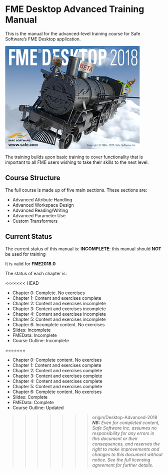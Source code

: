 # FME Desktop Advanced Training Manual #

This is the manual for the advanced-level training course for Safe Software’s FME Desktop application.

<!--This file duplicates a little of the content to follow, but is added here because the content of this file is used for the landing page on GitBook-->

![](./DesktopAdvanced0Introduction/Images/Img0.000.FMEAboutScreen.png)

The training builds upon basic training to cover functionality that is important to all FME users wishing to take their skills to the next level.

## Course Structure ##

The full course is made up of five main sections. These sections are:

- Advanced Attribute Handling
- Advanced Workspace Design
- Advanced Reading/Writing
- Advanced Parameter Use
- Custom Transformers



## Current Status ##

The current status of this manual is: **INCOMPLETE**: this manual should **NOT** be used for training

It is valid for **FME2018.0**

The status of each chapter is:

<<<<<<< HEAD
- Chapter 0: Complete. No exercises
- Chapter 1: Content and exercises complete
- Chapter 2: Content and exercises incomplete
- Chapter 3: Content and exercises incomplete
- Chapter 4: Content and exercises incomplete
- Chapter 5: Content and exercises incomplete
- Chapter 6: Incomplete content. No exercises
- Slides: Incomplete
- FMEData: Incomplete
- Course Outline: Incomplete

=======
- Chapter 0: Complete content. No exercises
- Chapter 1: Content and exercises complete
- Chapter 2: Content and exercises complete
- Chapter 3: Content and exercises complete
- Chapter 4: Content and exercises complete
- Chapter 5: Content and exercises complete
- Chapter 6: Complete content. No exercises
- Slides: Complete 
- FMEData: Complete
- Course Outline: Updated
 
>>>>>>> origin/Desktop-Advanced-2018
***NB:*** *Even for completed content, Safe Software Inc. assumes no responsibility for any errors in this document or their consequences, and reserves the right to make improvements and changes to this document without notice. See the full licensing agreement for further details.*
